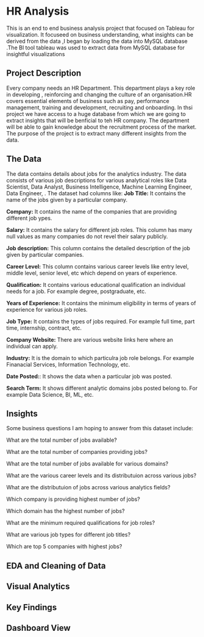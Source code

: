 # HR Analysis

This is an end to end business analysis project that focused on Tableau for visualization. It focuseed on business understanding, what insights can be derived from the data ,I began by loading the data into MySQL database .The BI tool tableau was used to extract data from MySQL database for insightful visualizations

## Project Description 
Every company needs an HR Department. This department plays a key role in developing , reinforcing and changing the culture of an organisation.HR covers essential elements of business such as pay, performance management, training and development, recruiting and onboarding. In thsi project we have access to a huge database from which we are going to extract insights that will be benficial to teh HR company. The department will be able to gain knowledge about the recruitment process of the market. The purpose of the project is to extract many different insights from the data. 


## The Data 
The data contains details about jobs for the analytics industry. The data consists of various job descriptions for various analytical roles like Data Scientist, Data Analyst, Business Intelligence, Machine Learning Engineer, Data Engineer, . The dataset had columns like:
**Job Title:** It contains the name of the jobs given by a particular company.

**Company:** It contains the name of the companies that are providing different job ypes.

**Salary:** It contains the salary for different job roles. This column has many null values as many companies do not revel their salary publicly. 

**Job description:** This column contains the detailed description of the job given by particular companies.

**Career Level:** This column contains various career levels like entry level, middle level, senior level, etc which depend on years of experience.

**Qualification:** It contains various educational qualification an individual needs for a job. For example degree, postgraduate, etc. 

**Years of Experience:** It contains the minimum eligibility in terms of years of experience for various job roles.

**Job Type:** It contains the types of jobs required. For example full time, part time, internship, contract, etc.

**Company Website:** There are various website links here where an individual can apply. 

**Industry:** It is the domain to which  particulra job role belongs. For example Finanacial Services, Information Technology, etc.

**Date Posted:**: It shows the data when a particular job was posted. 

**Search Term:** It shows different analytic domains jobs posted belong to. For example Data Science, BI, ML, etc. 



## Insights 
Some business questions I am hoping to answer from this dataset include:

What are the total number of jobs available?

What are the total number of companies providing jobs?

What are the total number of jobs available for various domains?

What are the various career levels and its distributuion across various jobs?

What are the distributuion of jobs across various analytics fields?

Which company is providing highest number of jobs?

Which domain has the highest number of jobs?

What are the minimum required qualifications for job roles?

What are various job types for different job titles?

Which are top 5 companies with highest jobs?

  
## EDA and Cleaning of Data 

## Visual Analytics 


## Key Findings 

## Dashboard View 
